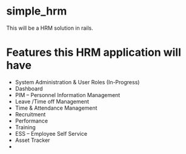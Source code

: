 simple_hrm
==========

This will be a HRM solution in rails.


Features this HRM application will have
=======================================

- System Administration & User Roles (In-Progress)
- Dashboard
- PIM – Personnel Information Management
- Leave /Time off Management
- Time & Attendance Management
- Recruitment
- Performance
- Training
- ESS – Employee Self Service
- Asset Tracker
-